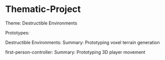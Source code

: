 # Thematic-Project
Theme: Destructible Environments

Prototypes:

Destructible Environments:
Summary: Prototyping voxel terrain generation

first-person-controller:
Summary: Prototyping 3D player movement